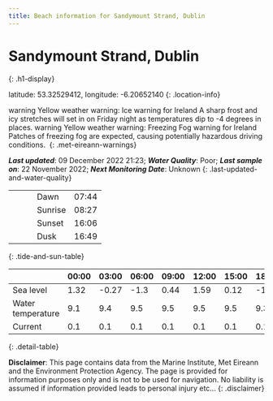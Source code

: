 ```yaml
---
title: Beach information for Sandymount Strand, Dublin
---
```

# Sandymount Strand, Dublin 
{: .h1-display}

latitude: 53.32529412, longitude: -6.20652140
{: .location-info}

<span class="material-icons yellow-warning">warning</span>&nbsp;Yellow weather warning: Ice warning for Ireland A sharp frost and icy stretches will set in on Friday night as temperatures dip to -4 degrees in places.&nbsp;<span class="material-icons yellow-warning">warning</span>&nbsp;Yellow weather warning: Freezing Fog warning for Ireland Patches of freezing fog are expected, causing potentially hazardous driving conditions.&nbsp;
{: .met-eireann-warnings}

___Last updated___: 09 December 2022 21:23; ___Water Quality___: Poor;
___Last sample on___: 22 November 2022; ___Next Monitoring Date___: Unknown
{: .last-updated-and-water-quality}

|   |   |   |   |   |
|---|---|---|---|---|
|   |   |   | Dawn  | 07:44 |
|   |   |   | Sunrise  | 08:27 |
|   |   |   | Sunset  | 16:06 |
|   |   |   | Dusk  | 16:49 |
{: .tide-and-sun-table}

<div></div>

| | 00:00 | 03:00 | 06:00 | 09:00 | 12:00 | 15:00 | 18:00 | 21:00 |
|---|---|---|---|---|---|---|---|---|
| Sea level | 1.32 | -0.27 | -1.3 | 0.44| 1.59 | 0.12 | -1.46 | -0.1 |
| Water temperature | 9.1 | 9.4 | 9.5 | 9.5 | 9.5 | 9.5 | 9.3 | 9.2 |
| Current | 0.1 | 0.1 | 0.1 | 0.1 | 0.1| 0.1 | 0.1 | 0.1 |
{: .detail-table}

__Disclaimer__: This page contains data from the Marine Institute,
Met Eireann and the Environment Protection Agency. The page is provided for
information purposes only and is not to be used for navigation. No liability
is assumed if information provided leads to personal injury etc...
{: .disclaimer}